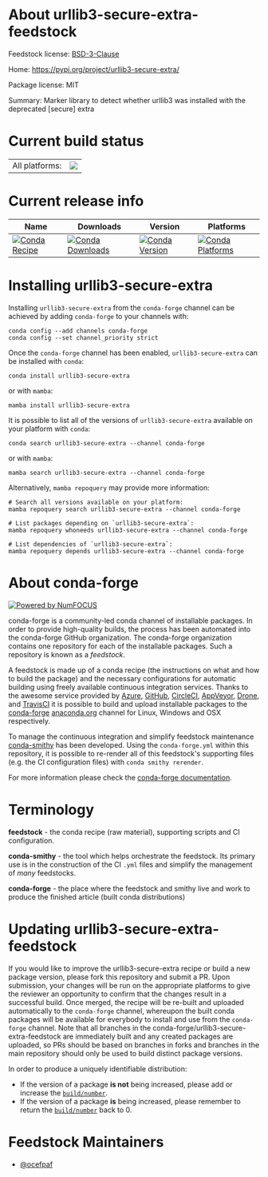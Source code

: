 About urllib3-secure-extra-feedstock
====================================

Feedstock license: [BSD-3-Clause](https://github.com/conda-forge/urllib3-secure-extra-feedstock/blob/main/LICENSE.txt)

Home: https://pypi.org/project/urllib3-secure-extra/

Package license: MIT

Summary: Marker library to detect whether urllib3 was installed with the deprecated [secure] extra

Current build status
====================


<table><tr><td>All platforms:</td>
    <td>
      <a href="https://dev.azure.com/conda-forge/feedstock-builds/_build/latest?definitionId=18437&branchName=main">
        <img src="https://dev.azure.com/conda-forge/feedstock-builds/_apis/build/status/urllib3-secure-extra-feedstock?branchName=main">
      </a>
    </td>
  </tr>
</table>

Current release info
====================

| Name | Downloads | Version | Platforms |
| --- | --- | --- | --- |
| [![Conda Recipe](https://img.shields.io/badge/recipe-urllib3--secure--extra-green.svg)](https://anaconda.org/conda-forge/urllib3-secure-extra) | [![Conda Downloads](https://img.shields.io/conda/dn/conda-forge/urllib3-secure-extra.svg)](https://anaconda.org/conda-forge/urllib3-secure-extra) | [![Conda Version](https://img.shields.io/conda/vn/conda-forge/urllib3-secure-extra.svg)](https://anaconda.org/conda-forge/urllib3-secure-extra) | [![Conda Platforms](https://img.shields.io/conda/pn/conda-forge/urllib3-secure-extra.svg)](https://anaconda.org/conda-forge/urllib3-secure-extra) |

Installing urllib3-secure-extra
===============================

Installing `urllib3-secure-extra` from the `conda-forge` channel can be achieved by adding `conda-forge` to your channels with:

```
conda config --add channels conda-forge
conda config --set channel_priority strict
```

Once the `conda-forge` channel has been enabled, `urllib3-secure-extra` can be installed with `conda`:

```
conda install urllib3-secure-extra
```

or with `mamba`:

```
mamba install urllib3-secure-extra
```

It is possible to list all of the versions of `urllib3-secure-extra` available on your platform with `conda`:

```
conda search urllib3-secure-extra --channel conda-forge
```

or with `mamba`:

```
mamba search urllib3-secure-extra --channel conda-forge
```

Alternatively, `mamba repoquery` may provide more information:

```
# Search all versions available on your platform:
mamba repoquery search urllib3-secure-extra --channel conda-forge

# List packages depending on `urllib3-secure-extra`:
mamba repoquery whoneeds urllib3-secure-extra --channel conda-forge

# List dependencies of `urllib3-secure-extra`:
mamba repoquery depends urllib3-secure-extra --channel conda-forge
```


About conda-forge
=================

[![Powered by
NumFOCUS](https://img.shields.io/badge/powered%20by-NumFOCUS-orange.svg?style=flat&colorA=E1523D&colorB=007D8A)](https://numfocus.org)

conda-forge is a community-led conda channel of installable packages.
In order to provide high-quality builds, the process has been automated into the
conda-forge GitHub organization. The conda-forge organization contains one repository
for each of the installable packages. Such a repository is known as a *feedstock*.

A feedstock is made up of a conda recipe (the instructions on what and how to build
the package) and the necessary configurations for automatic building using freely
available continuous integration services. Thanks to the awesome service provided by
[Azure](https://azure.microsoft.com/en-us/services/devops/), [GitHub](https://github.com/),
[CircleCI](https://circleci.com/), [AppVeyor](https://www.appveyor.com/),
[Drone](https://cloud.drone.io/welcome), and [TravisCI](https://travis-ci.com/)
it is possible to build and upload installable packages to the
[conda-forge](https://anaconda.org/conda-forge) [anaconda.org](https://anaconda.org/)
channel for Linux, Windows and OSX respectively.

To manage the continuous integration and simplify feedstock maintenance
[conda-smithy](https://github.com/conda-forge/conda-smithy) has been developed.
Using the ``conda-forge.yml`` within this repository, it is possible to re-render all of
this feedstock's supporting files (e.g. the CI configuration files) with ``conda smithy rerender``.

For more information please check the [conda-forge documentation](https://conda-forge.org/docs/).

Terminology
===========

**feedstock** - the conda recipe (raw material), supporting scripts and CI configuration.

**conda-smithy** - the tool which helps orchestrate the feedstock.
                   Its primary use is in the construction of the CI ``.yml`` files
                   and simplify the management of *many* feedstocks.

**conda-forge** - the place where the feedstock and smithy live and work to
                  produce the finished article (built conda distributions)


Updating urllib3-secure-extra-feedstock
=======================================

If you would like to improve the urllib3-secure-extra recipe or build a new
package version, please fork this repository and submit a PR. Upon submission,
your changes will be run on the appropriate platforms to give the reviewer an
opportunity to confirm that the changes result in a successful build. Once
merged, the recipe will be re-built and uploaded automatically to the
`conda-forge` channel, whereupon the built conda packages will be available for
everybody to install and use from the `conda-forge` channel.
Note that all branches in the conda-forge/urllib3-secure-extra-feedstock are
immediately built and any created packages are uploaded, so PRs should be based
on branches in forks and branches in the main repository should only be used to
build distinct package versions.

In order to produce a uniquely identifiable distribution:
 * If the version of a package **is not** being increased, please add or increase
   the [``build/number``](https://docs.conda.io/projects/conda-build/en/latest/resources/define-metadata.html#build-number-and-string).
 * If the version of a package **is** being increased, please remember to return
   the [``build/number``](https://docs.conda.io/projects/conda-build/en/latest/resources/define-metadata.html#build-number-and-string)
   back to 0.

Feedstock Maintainers
=====================

* [@ocefpaf](https://github.com/ocefpaf/)

